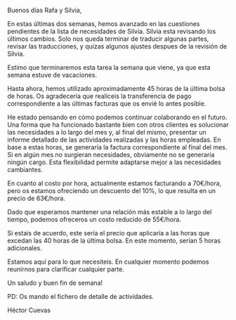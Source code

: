 Buenos días Rafa y Silvia,

En estas últimas dos semanas, hemos avanzado en las cuestiones pendientes de la lista de necesidades de Silvia. Silvia esta revisando los últimos cambios.
Solo nos queda terminar de traducir algunas partes, revisar las traducciones, y quizas algunos ajustes despues de la revisión de Silvia.

Estimo que terminaremos esta tarea la semana que viene, ya que esta semana estuve de vacaciones.

Hasta ahora, hemos utilizado aproximadamente 45 horas de la última bolsa de horas. Os agradecería que realiceis la transferencia de pago correspondiente a las últimas facturas que os envié lo antes posible.

He estado pensando en cómo podemos continuar colaborando en el futuro. Una forma que ha funcionado bastante bien con otros clientes es solucionar las necesidades a lo largo del mes y, al final del mismo, presentar un informe detallado de las actividades realizadas y las horas empleadas. En base a estas horas, se generaría la factura correspondiente al final del mes. Si en algún mes no surgieran necesidades, obviamente no se generaría ningún cargo. Esta flexibilidad permite adaptarse mejor a las necesidades cambiantes.

En cuanto al costo por hora, actualmente estamos facturando a 70€/hora, pero os estamos ofreciendo un descuento del 10%, lo que resulta en un precio de 63€/hora.

Dado que esperamos mantener una relación más estable a lo largo del tiempo, podemos ofreceros un costo reducido de 55€/hora.

Si estais de acuerdo, este sería el precio que aplicaría a las horas que excedan las 40 horas de la última bolsa. En este momento, serían 5 horas adicionales.

Estamos aquí para lo que necesiteis. En cualquier momento podemos reunirnos para clarificar cualquier parte.

Un saludo y buen fin de semana!

PD: Os mando el fichero de detalle de actividades.

Héctor Cuevas

